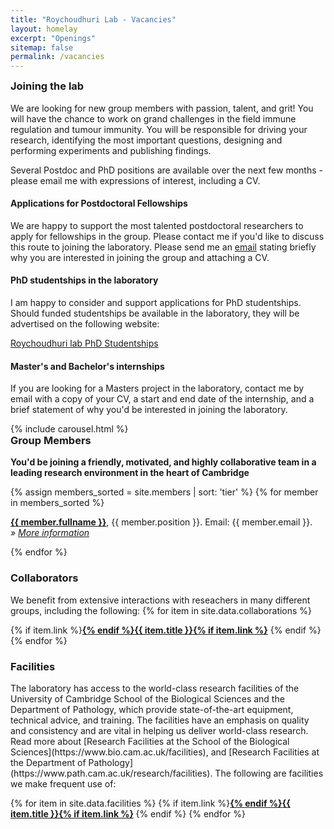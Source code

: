 ```yaml
---
title: "Roychoudhuri Lab - Vacancies"
layout: homelay
excerpt: "Openings"
sitemap: false
permalink: /vacancies
---
```


<h3 style="margin-top:0px">Joining the lab</h3> 

We are looking for new group members with passion, talent, and grit! You will have the chance to work on grand challenges in the field immune regulation and tumour immunity. You will be responsible for driving your research, identifying the most important questions, designing and performing experiments and publishing findings.

Several Postdoc and PhD positions are available over the next few months - please email me with expressions of interest, including a CV. 

#### Applications for Postdoctoral Fellowships 
We are happy to support the most talented postdoctoral researchers to apply for fellowships in the group. Please contact me if you'd like to discuss this route to joining the laboratory.  Please send me an [email](mailto:rr257@cam.ac.uk) stating briefly why you are interested in joining the group and attaching a CV.

#### PhD studentships in the laboratory
I am happy to consider and support applications for PhD studentships. Should funded studentships be available in the laboratory, they will be advertised on the following website:

[Roychoudhuri lab PhD Studentships](https://www.findaphd.com/phds/?Keywords=roychoudhuri)

#### Master's and Bachelor's internships
If you are looking for a Masters project in the laboratory, contact me by email with a copy of your CV, a start and end date of the internship, and a brief statement of why you'd be interested in joining the laboratory.

<div style="width:100%; display: inline-block; float:none; vertical-align: top; clear: both;">
 {% include carousel.html %}
 </div>

<h3 style="margin-top:0px">Group Members</h3> 

 **You'd be joining a friendly, motivated, and highly collaborative team in a leading research environment in the heart of Cambridge**
 
{% assign members_sorted = site.members | sort: 'tier' %}
{% for member in members_sorted %}

  <b><a style="" href="{{ site.url }}{{ site.baseurl }}{{ member.url }}">{{ member.fullname }}</a></b>, {{ member.position }}. Email: {{ member.email }}.<br /><i>» <a style="text-decorations:none; " href="{{ site.url }}{{ site.baseurl }}{{ member.url }}">More information</a></i><br>

{% endfor %}


<h3>Collaborators</h3>
We benefit from extensive interactions with reseachers in many different groups, including the following:
{% for item in site.data.collaborations %}

{% if item.link %}<b><a href="{{ item.link }}">{% endif %}{{ item.title }}{% if item.link %}</a></b>
{% endif %}
{% endfor %}


<h3>Facilities</h3>
The laboratory has access to the world-class research facilities of the University of Cambridge School of the Biological Sciences and the Department of Pathology, which provide state-of-the-art equipment, technical advice, and training. The facilities have an emphasis on quality and consistency and are vital in helping us deliver world-class research. Read more about [Research Facilities at the School of the Biological Sciences](https://www.bio.cam.ac.uk/facilities), and [Research Facilities at the Department of Pathology](https://www.path.cam.ac.uk/research/facilities). The following are facilities we make frequent use of:

{% for item in site.data.facilities %}
{% if item.link %}<b><a href="{{ item.link }}">{% endif %}{{ item.title }}{% if item.link %}</a>
</b>{% endif %}
{% endfor %}

<br />